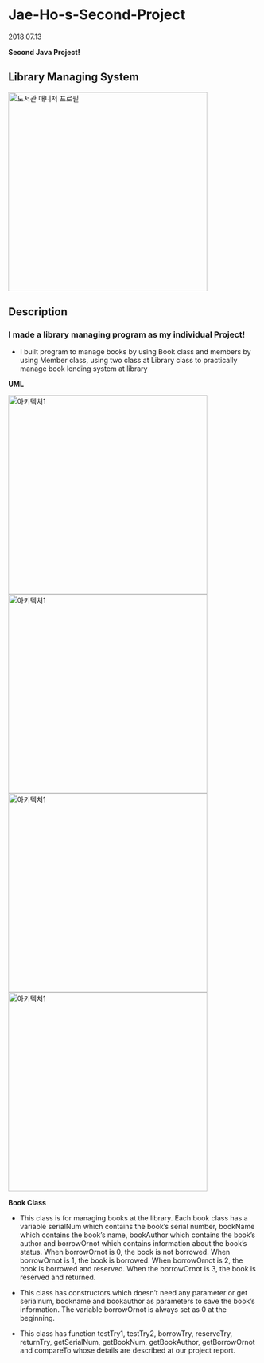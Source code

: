 # Jae-Ho-s-Second-Project

2018.07.13

**Second Java Project!**

## Library Managing System

<img alt="도서관 매니저 프로필" src="https://lh3.googleusercontent.com/proxy/JGwWd75u0CBWMSiSlLByDpuqZ0lc4cBYE1_HtQQN3xsVH-pDYq0OfXODWu6AQjOyHFNpoS-XfpafNlecM6S-D5MsS-OA4hJTDLxYKBD5YHZUHygZ65FSQWkjbZkpv9IRy7Oo_IoLwDPrm5myoAAggPpTibVQZq0P" width="400">


## Description


### I made a library managing program as my individual Project!

* I built program to manage books by using Book class and members by using Member class, using two class at Library class to practically manage book lending system at library


**UML**

<img alt="아키텍처1" src="https://ifh.cc/g/RIGwVc.png" width="400">

<img alt="아키텍처1" src="https://ifh.cc/g/gXgoAQ.png" width="400">

<img alt="아키텍처1" src="https://ifh.cc/g/QPioVC.png" width="400">

<img alt="아키텍처1" src="https://ifh.cc/g/7jfPYU.png" width="400">

**Book Class**

* This class is for managing books at the library. Each book class has a variable serialNum which contains the book’s serial number, bookName which contains the book’s name, bookAuthor which contains the book’s author and borrowOrnot which contains information about the book’s status. When borrowOrnot is 0, the book is not borrowed. When borrowOrnot is 1, the book is borrowed. When borrowOrnot is 2, the book is borrowed and reserved. When the borrowOrnot is 3, the book is reserved and returned.

* This class has constructors which doesn’t need any parameter or get serialnum, bookname and bookauthor as parameters to save the book’s information. The variable borrowOrnot is always set as 0 at the beginning.

* This class has function testTry1, testTry2, borrowTry, reserveTry, returnTry, getSerialNum, getBookNum, getBookAuthor, getBorrowOrnot and compareTo whose details are described at our project report.
